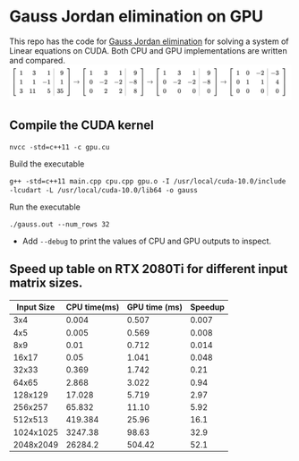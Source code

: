 # Gauss Jordan elimination on GPU
This repo has the code for <a href="https://en.wikipedia.org/wiki/Gaussian_elimination"> Gauss Jordan elimination</a> for solving a system of Linear equations on CUDA. 
Both CPU and GPU implementations are written and compared. 
![Alt text](gaussjordan.PNG?raw=true)

## Compile the CUDA kernel
```
nvcc -std=c++11 -c gpu.cu
```
Build the executable 
```
g++ -std=c++11 main.cpp cpu.cpp gpu.o -I /usr/local/cuda-10.0/include -lcudart -L /usr/local/cuda-10.0/lib64 -o gauss
```

Run the executable
```
./gauss.out --num_rows 32
```

* Add `--debug` to print the values of CPU and GPU outputs to inspect.

## Speed up table on RTX 2080Ti for different input matrix sizes.
| Input Size  | CPU time(ms) | GPU time (ms) | Speedup |
| ------------- | ------------- |------------- | ------------- |
| 3x4  | 0.004  |  0.507  | 0.007 |
| 4x5  | 0.005  |  0.569  | 0.008 |
| 8x9  | 0.01  |  0.712  | 0.014 |
| 16x17  | 0.05  |  1.041  | 0.048 |
| 32x33  | 0.369  | 1.742   | 0.21 |
| 64x65  | 2.868  |  3.022 | 0.94 |
| 128x129  | 17.028  | 5.719  | 2.97 |
| 256x257  | 65.832 |  11.10  | 5.92 |
| 512x513  | 419.384  |  25.96  | 16.1 |
| 1024x1025  | 3247.38  |  98.63  | 32.9 |
| 2048x2049  | 26284.2  |  504.42  | 52.1 |